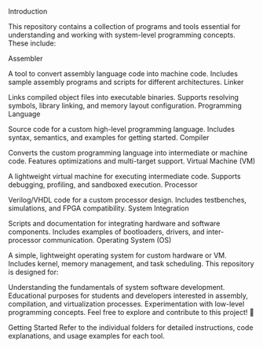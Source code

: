 Introduction

This repository contains a collection of programs and tools essential for understanding and working with system-level programming concepts. These include:

Assembler

A tool to convert assembly language code into machine code.
Includes sample assembly programs and scripts for different architectures.
Linker

Links compiled object files into executable binaries.
Supports resolving symbols, library linking, and memory layout configuration.
Programming Language

Source code for a custom high-level programming language.
Includes syntax, semantics, and examples for getting started.
Compiler

Converts the custom programming language into intermediate or machine code.
Features optimizations and multi-target support.
Virtual Machine (VM)

A lightweight virtual machine for executing intermediate code.
Supports debugging, profiling, and sandboxed execution.
Processor

Verilog/VHDL code for a custom processor design.
Includes testbenches, simulations, and FPGA compatibility.
System Integration

Scripts and documentation for integrating hardware and software components.
Includes examples of bootloaders, drivers, and inter-processor communication.
Operating System (OS)

A simple, lightweight operating system for custom hardware or VM.
Includes kernel, memory management, and task scheduling.
This repository is designed for:

Understanding the fundamentals of system software development.
Educational purposes for students and developers interested in assembly, compilation, and virtualization processes.
Experimentation with low-level programming concepts.
Feel free to explore and contribute to this project! 🎉

Getting Started
Refer to the individual folders for detailed instructions, code explanations, and usage examples for each tool.
